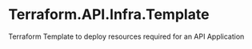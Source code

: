 # Terraform.API.Infra.Template
Terraform Template to deploy resources required for an API Application
